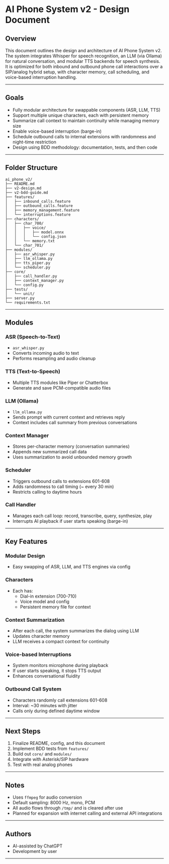 # AI Phone System v2 - Design Document

## Overview
This document outlines the design and architecture of AI Phone System v2. The system integrates Whisper for speech recognition, an LLM (via Ollama) for natural conversation, and modular TTS backends for speech synthesis. It is optimized for both inbound and outbound phone call interactions over a SIP/analog hybrid setup, with character memory, call scheduling, and voice-based interruption handling.

---

## Goals
- Fully modular architecture for swappable components (ASR, LLM, TTS)
- Support multiple unique characters, each with persistent memory
- Summarize call context to maintain continuity while managing memory size
- Enable voice-based interruption (barge-in)
- Schedule outbound calls to internal extensions with randomness and night-time restriction
- Design using BDD methodology: documentation, tests, and then code

---

## Folder Structure
```
ai_phone_v2/
├── README.md
├── v2-design.md
├── v2-bdd-guide.md
├── features/
│   ├── inbound_calls.feature
│   ├── outbound_calls.feature
│   ├── memory_management.feature
│   └── interruptions.feature
├── characters/
│   ├── char_700/
│   │   ├── voice/
│   │   │   ├── model.onnx
│   │   │   └── config.json
│   │   └── memory.txt
│   └── char_701/
├── modules/
│   ├── asr_whisper.py
│   ├── llm_ollama.py
│   ├── tts_piper.py
│   └── scheduler.py
├── core/
│   ├── call_handler.py
│   ├── context_manager.py
│   └── config.py
├── tests/
│   └── unit/
├── server.py
└── requirements.txt
```

---

## Modules

### ASR (Speech-to-Text)
- `asr_whisper.py`
- Converts incoming audio to text
- Performs resampling and audio cleanup

### TTS (Text-to-Speech)
- Multiple TTS modules like Piper or Chatterbox
- Generate and save PCM-compatible audio files

### LLM (Ollama)
- `llm_ollama.py`
- Sends prompt with current context and retrieves reply
- Context includes call summary from previous conversations

### Context Manager
- Stores per-character memory (conversation summaries)
- Appends new summarized call data
- Uses summarization to avoid unbounded memory growth

### Scheduler
- Triggers outbound calls to extensions 601-608
- Adds randomness to call timing (~ every 30 min)
- Restricts calling to daytime hours

### Call Handler
- Manages each call loop: record, transcribe, query, synthesize, play
- Interrupts AI playback if user starts speaking (barge-in)

---

## Key Features

### Modular Design
- Easy swapping of ASR, LLM, and TTS engines via config

### Characters
- Each has:
  - Dial-in extension (700-710)
  - Voice model and config
  - Persistent memory file for context

### Context Summarization
- After each call, the system summarizes the dialog using LLM
- Updates character memory
- LLM receives a compact context for continuity

### Voice-based Interruptions
- System monitors microphone during playback
- If user starts speaking, it stops TTS output
- Enhances conversational fluidity

### Outbound Call System
- Characters randomly call extensions 601-608
- Interval: ~30 minutes with jitter
- Calls only during defined daytime window

---

## Next Steps
1. Finalize README, config, and this document
2. Implement BDD tests from `features/`
3. Build out `core/` and `modules/`
4. Integrate with Asterisk/SIP hardware
5. Test with real analog phones

---

## Notes
- Uses `ffmpeg` for audio conversion
- Default sampling: 8000 Hz, mono, PCM
- All audio flows through `/tmp/` and is cleared after use
- Planned for expansion with internet calling and external API integrations

---

## Authors
- AI-assisted by ChatGPT
- Development by user

---

